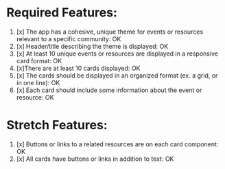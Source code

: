 # Required Features:

1. [x] The app has a cohesive, unique theme for events or resources relevant to a specific community: OK
2. [x] Header/title describing the theme is displayed: OK
3. [x] At least 10 unique events or resources are displayed in a responsive card format: OK
4. [x]There are at least 10 cards displayed: OK
5. [x] The cards should be displayed in an organized format (ex. a grid, or in one line): OK
6. [x] Each card should include some information about the event or resource: OK

# Stretch Features:
1. [x] Buttons or links to a related resources are on each card component: OK
2. [x] All cards have buttons or links in addition to text: OK